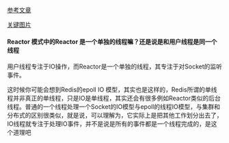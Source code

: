 [参考文章](https://www.cnblogs.com/welen/articles/5385837.html)

[关键图片](https://images0.cnblogs.com/blog/405877/201411/142333254136604.png)

#### Reactor 模式中的Reactor 是一个单独的线程嘛？还是说是和用户线程是同一个线程

用户线程专注于IO操作，而Reactor是一个单独的线程，其专注于对Socket的监听事件。

这时候你可能会想到Redis的epoll IO 模型，其实也是这样的，Redis所谓的单线程并非真正的单线程，只是IO是单线程，其实还会有很多例如Reactor类似的后台线程。普通的一个线程处理一个Socket的IO模型与epoll的线程IO模型，与集群和分布式的区别很类似，就是说，可以理解为，它实际上是把其他工作划分出去了，IO线程就专注于处理IO事件，并不是说是所有的事件都是一个线程完成的，是这个道理吧






